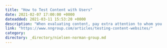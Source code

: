 ```yaml
---
title: "How to Test Content with Users"
date: 2021-02-07 17:00:00 +0000
dateadded: 2021-03-11 15:53:20 +0000
description: "When evaluating content, pay extra attention to whom you recruit. Closely tailor tasks to your participants and get comfortable with silence."
link: "https://www.nngroup.com/articles/testing-content-websites/"
category:
directory: _directory/nielsen-norman-group.md
---
```

